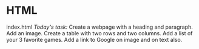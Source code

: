 # HTML
index.html *Today's task:*
Create a webpage with a heading and paragraph.
Add an image.
Create a table with two rows and two columns.
Add a list of your 3 favorite games.
Add a link to Google on image and on text also.
